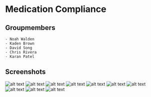 # Medication Compliance

## Groupmembers
    - Noah Walden
    - Kaden Brown
    - David Song
    - Chris Rivera
    - Karan Patel

## Screenshots

![alt text](src/public/Screenshot_2025-04-26_at_23-53-48_Next.js_HeroUI.png) 
![alt text](src/public/Screenshot_2025-04-26_at_23-53-51_SMART_Launcher_-_Patient_Login.png) 
![alt text](src/public/Screenshot_2025-04-26_at_23-53-58_Next.js_HeroUI.webp) 
![alt text](src/public/Screenshot_2025-04-26_at_23-54-03_Next.js_HeroUI.png) 
![alt text](src/public/Screenshot_2025-04-26_at_23-54-14_Next.js_HeroUI.png) 
![alt text](src/public/Screenshot_2025-04-26_at_23-55-11_Next.js_HeroUI.webp) 
![alt text](src/public/Screenshot_2025-04-26_at_23-55-49_Next.js_HeroUI.webp) 
![alt text](src/public/Screenshot_2025-04-26_at_23-55-56_Next.js_HeroUI.webp) 
![alt text](src/public/Screenshot_2025-04-26_at_23-56-17_Next.js_HeroUI.webp) 
![alt text](src/public/Screenshot_2025-04-26_at_23-56-23_Next.js_HeroUI.webp)